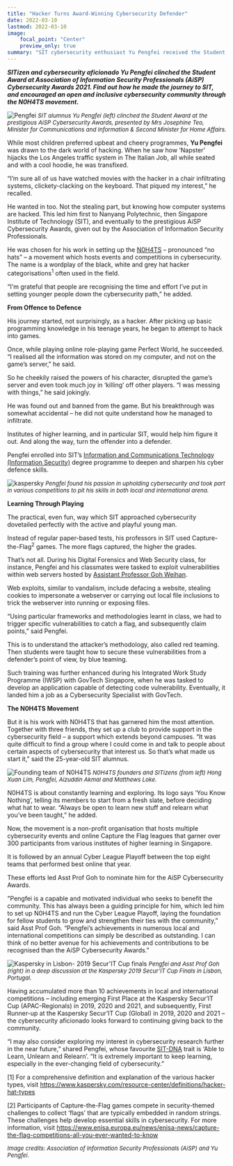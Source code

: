 ```yaml
---
title: "Hacker Turns Award-Winning Cybersecurity Defender"
date: 2022-03-10
lastmod: 2022-03-10
image:
    focal_point: "Center"
    preview_only: true
summary: "SIT cybersecurity enthusiast Yu Pengfei received the Student Award at the AiSP Cybersecurity Awards for his work with the N0H4TS movement."
---
```


***SITizen and cybersecurity aficionado Yu Pengfei clinched the Student Award at Association of Information Security Professionals (AiSP) Cybersecurity Awards 2021. Find out how he made the journey to SIT, and encouraged an open and inclusive cybersecurity community through the N0H4TS movement.***

![Pengfei](./featured.jpg)
*<font size =2>SIT alumnus Yu Pengfei (left) clinched the Student Award at the prestigious AiSP Cybersecurity Awards, presented by Mrs Josephine Teo, Minister for Communications and Information & Second Minister for Home Affairs.*</font>

While most children preferred upbeat and cheery programmes, **Yu Pengfei** was drawn to the dark world of hacking. When he saw how ‘Napster’ hijacks the Los Angeles traffic system in The Italian Job, all while seated and with a cool hoodie, he was transfixed.

“I’m sure all of us have watched movies with the hacker in a chair infiltrating systems, clickety-clacking on the keyboard. That piqued my interest,” he recalled.

He wanted in too. Not the stealing part, but knowing how computer systems are hacked. This led him first to Nanyang Polytechnic, then Singapore Institute of Technology (SIT), and eventually to the prestigious AiSP Cybersecurity Awards, given out by the Association of Information Security Professionals.

He was chosen for his work in setting up the [N0H4TS](https://n0h4ts.com/ "NOH4TS") – pronounced “no hats” – a movement which hosts events and competitions in cybersecurity. The name is a wordplay of the black, white and grey hat hacker categorisations<sup>1</sup> often used in the field.

“I'm grateful that people are recognising the time and effort I’ve put in setting younger people down the cybersecurity path,” he added.

**From Offence to Defence**

His journey started, not surprisingly, as a hacker. After picking up basic programming knowledge in his teenage years, he began to attempt to hack into games.

Once, while playing online role-playing game Perfect World, he succeeded. “I realised all the information was stored on my computer, and not on the game’s server,” he said.

So he cheekily raised the powers of his character, disrupted the game’s server and even took much joy in ‘killing’ off other players. “I was messing with things,” he said jokingly.

He was found out and banned from the game. But his breakthrough was somewhat accidental – he did not quite understand how he managed to infiltrate.

Institutes of higher learning, and in particular SIT, would help him figure it out. And along the way, turn the offender into a defender.

Pengfei enrolled into SIT’s [Information and Communications Technology (Information Security)](https://www.singaporetech.edu.sg/undergraduate-programmes/information-and-communications-technology-information-security "ICT(IS)") degree programme to deepen and sharpen his cyber defence skills. 

![kaspersky](./kaspersky.png)
*<font size = 2>Pengfei found his passion in upholding cybersecurity and took part in various competitions to pit his skills in both local and international arena.*</font>

**Learning Through Playing**

The practical, even fun, way which SIT approached cybersecurity dovetailed perfectly with the active and playful young man.

Instead of regular paper-based tests, his professors in SIT used Capture-the-Flag<sup>2</sup> games. The more flags captured, the higher the grades.

That’s not all. During his Digital Forensics and Web Security class, for instance, Pengfei and his classmates were tasked to exploit vulnerabilities within web servers hosted by [Assistant Professor Goh Weihan](https://www.singaporetech.edu.sg/directory/faculty/weihan-goh "Goh Wei Han").

Web exploits, similar to vandalism, include defacing a website, stealing cookies to impersonate a webserver or carrying out local file inclusions to trick the webserver into running or exposing files.

“Using particular frameworks and methodologies learnt in class, we had to trigger specific vulnerabilities to catch a flag, and subsequently claim points,” said Pengfei.

This is to understand the attacker’s methodology, also called red teaming. Then students were taught how to secure these vulnerabilities from a defender’s point of view, by blue teaming.

Such training was further enhanced during his Integrated Work Study Programme (IWSP) with GovTech Singapore, when he was tasked to develop an application capable of detecting code vulnerability. Eventually, it landed him a job as a Cybersecurity Specialist with GovTech.

**The N0H4TS Movement**

But it is his work with N0H4TS that has garnered him the most attention. Together with three friends, they set up a club to provide support in the cybersecurity field – a support which extends beyond campuses. “It was quite difficult to find a group where I could come in and talk to people about certain aspects of cybersecurity that interest us. So that’s what made us start it,” said the 25-year-old SIT alumnus.

![Founding team of N0H4TS](./foundingteamofn0h4ts.jpg)
*<font size = 2> N0H4TS founders and SITizens (from left) Hong Xuan Lim, Pengfei, Aizuddin Akmal and Matthews Loke.* </font>

N0H4TS is about constantly learning and exploring. Its logo says ‘You Know Nothing’, telling its members to start from a fresh slate, before deciding what hat to wear. “Always be open to learn new stuff and relearn what you’ve been taught,” he added.

Now, the movement is a non-profit organisation that hosts multiple cybersecurity events and online Capture the Flag leagues that garner over 300 participants from various institutes of higher learning in Singapore.

It is followed by an annual Cyber League Playoff between the top eight teams that performed best online that year.

These efforts led Asst Prof Goh to nominate him for the AiSP Cybersecurity Awards.

"Pengfei is a capable and motivated individual who seeks to benefit the community. This has always been a guiding principle for him, which led him to set up N0H4TS and run the Cyber League Playoff, laying the foundation for fellow students to grow and strengthen their ties with the community,” said Asst Prof Goh. “Pengfei’s achievements in numerous local and international competitions can simply be described as outstanding.  I can think of no better avenue for his achievements and contributions to be recognised than the AiSP Cybersecurity Awards."

![Kaspersky in Lisbon- 2019 Secur'IT Cup finals](./kasperskyinlisbon-2019secur039itcupfinals.jpg)
*<font size = 2>Pengfei and Asst Prof Goh (right) in a deep discussion at the Kaspersky 2019 Secur’IT Cup Finals in Lisbon, Portugal.*</font>

Having accumulated more than 10 achievements in local and international competitions – including emerging First Place at the Kaspersky Secur’IT Cup (APAC-Regionals) in 2019, 2020 and 2021, and subsequently, First Runner-up at the Kaspersky Secur’IT Cup (Global) in 2019, 2020 and 2021 – the cybersecurity aficionado looks forward to continuing giving back to the community.

“I may also consider exploring my interest in cybersecurity research further in the near future,” shared Pengfei, whose favourite [SIT-DNA](https://www.singaporetech.edu.sg/about/our-values-and-sitizen-dna "SIT-DNA") trait is ‘Able to Learn, Unlearn and Relearn’. “It is extremely important to keep learning, especially in the ever-changing field of cybersecurity.”

 

[1] For a comprehensive definition and explanation of the various hacker types, visit https://www.kaspersky.com/resource-center/definitions/hacker-hat-types

[2] Participants of Capture-the-Flag games compete in security-themed challenges to collect ‘flags’ that are typically embedded in random strings. These challenges help develop essential skills in cybersecurity. For more information, visit https://www.enisa.europa.eu/news/enisa-news/capture-the-flag-competitions-all-you-ever-wanted-to-know 

*<font size = 2>Image credits: Association of Information Security Professionals (AiSP) and Yu Pengfei.*</font>